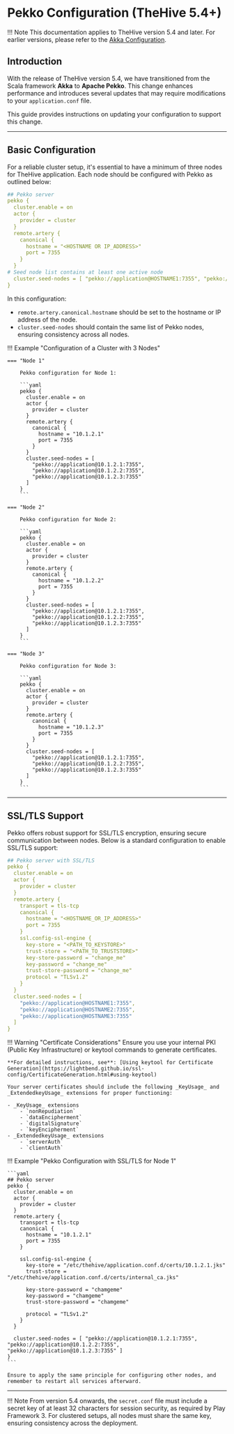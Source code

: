 
# Pekko Configuration (TheHive 5.4+)

!!! Note
    This documentation applies to TheHive version 5.4 and later. For earlier versions, please refer to the [Akka Configuration](./akka.md).

## Introduction

With the release of TheHive version 5.4, we have transitioned from the Scala framework **Akka** to **Apache Pekko**. This change enhances performance and introduces several updates that may require modifications to your `application.conf` file.

This guide provides instructions on updating your configuration to support this change.

---

## Basic Configuration

For a reliable cluster setup, it's essential to have a minimum of three nodes for TheHive application. Each node should be configured with Pekko as outlined below:

```yaml
## Pekko server
pekko {
  cluster.enable = on
  actor {
    provider = cluster
  }
  remote.artery {
    canonical {
      hostname = "<HOSTNAME OR IP_ADDRESS>"
      port = 7355
    }
  }
# Seed node list contains at least one active node
  cluster.seed-nodes = [ "pekko://application@HOSTNAME1:7355", "pekko://application@HOSTNAME2:7355", "pekko://application@HOSTNAME3:7355" ]
}
```

In this configuration:

- `remote.artery.canonical.hostname` should be set to the hostname or IP address of the node.
- `cluster.seed-nodes` should contain the same list of Pekko nodes, ensuring consistency across all nodes.

!!! Example "Configuration of a Cluster with 3 Nodes"

    === "Node 1"

        Pekko configuration for Node 1:

        ```yaml
        pekko {
          cluster.enable = on
          actor {
            provider = cluster
          }
          remote.artery {
            canonical {
              hostname = "10.1.2.1"
              port = 7355
            }
          }
          cluster.seed-nodes = [
            "pekko://application@10.1.2.1:7355",
            "pekko://application@10.1.2.2:7355",
            "pekko://application@10.1.2.3:7355"
          ]
        }
        ```

    === "Node 2"

        Pekko configuration for Node 2:

        ```yaml
        pekko {
          cluster.enable = on
          actor {
            provider = cluster
          }
          remote.artery {
            canonical {
              hostname = "10.1.2.2"
              port = 7355
            }
          }
          cluster.seed-nodes = [
            "pekko://application@10.1.2.1:7355",
            "pekko://application@10.1.2.2:7355",
            "pekko://application@10.1.2.3:7355"
          ]
        }
        ```

    === "Node 3"

        Pekko configuration for Node 3:

        ```yaml
        pekko {
          cluster.enable = on
          actor {
            provider = cluster
          }
          remote.artery {
            canonical {
              hostname = "10.1.2.3"
              port = 7355
            }
          }
          cluster.seed-nodes = [
            "pekko://application@10.1.2.1:7355",
            "pekko://application@10.1.2.2:7355",
            "pekko://application@10.1.2.3:7355"
          ]
        }
        ```

---

## SSL/TLS Support

Pekko offers robust support for SSL/TLS encryption, ensuring secure communication between nodes. Below is a standard configuration to enable SSL/TLS support:

```yaml
## Pekko server with SSL/TLS
pekko {
  cluster.enable = on
  actor {
    provider = cluster
  }
  remote.artery {
    transport = tls-tcp
    canonical {
      hostname = "<HOSTNAME_OR_IP_ADDRESS>"
      port = 7355
    }
    ssl.config-ssl-engine {
      key-store = "<PATH_TO_KEYSTORE>"
      trust-store = "<PATH_TO_TRUSTSTORE>"
      key-store-password = "change_me"
      key-password = "change_me"
      trust-store-password = "change_me"
      protocol = "TLSv1.2"
    }
  }
  cluster.seed-nodes = [
    "pekko://application@HOSTNAME1:7355",
    "pekko://application@HOSTNAME2:7355",
    "pekko://application@HOSTNAME3:7355"
  ]
}
```

!!! Warning "Certificate Considerations"
    Ensure you use your internal PKI (Public Key Infrastructure) or keytool commands to generate certificates.
    
    **For detailed instructions, see**: [Using keytool for Certificate Generation](https://lightbend.github.io/ssl-config/CertificateGeneration.html#using-keytool)

    Your server certificates should include the following _KeyUsage_ and _ExtendedkeyUsage_ extensions for proper functioning:
        
    - _KeyUsage_ extensions
        - `nonRepudiation`
        - `dataEncipherment`
        - `digitalSignature`
        - `keyEncipherment`
    - _ExtendedkeyUsage_ extensions
        - `serverAuth`
        - `clientAuth`

!!! Example "Pekko Configuration with SSL/TLS for Node 1"

    ```yaml
    ## Pekko server
    pekko {
      cluster.enable = on
      actor {
        provider = cluster
      }
      remote.artery {
        transport = tls-tcp
        canonical {
          hostname = "10.1.2.1"
          port = 7355
        }

        ssl.config-ssl-engine {
          key-store = "/etc/thehive/application.conf.d/certs/10.1.2.1.jks"
          trust-store = "/etc/thehive/application.conf.d/certs/internal_ca.jks"

          key-store-password = "chamgeme"
          key-password = "chamgeme"
          trust-store-password = "chamgeme"

          protocol = "TLSv1.2"
        }
      }
      
      cluster.seed-nodes = [ "pekko://application@10.1.2.1:7355", "pekko://application@10.1.2.2:7355", "pekko://application@10.1.2.3:7355" ]
    }
    ```

    Ensure to apply the same principle for configuring other nodes, and remember to restart all services afterward.

---

!!! Note
    From version 5.4 onwards, the `secret.conf` file must include a secret key of at least 32 characters for session security, as required by Play Framework 3. For clustered setups, all nodes must share the same key, ensuring consistency across the deployment.

&nbsp;
